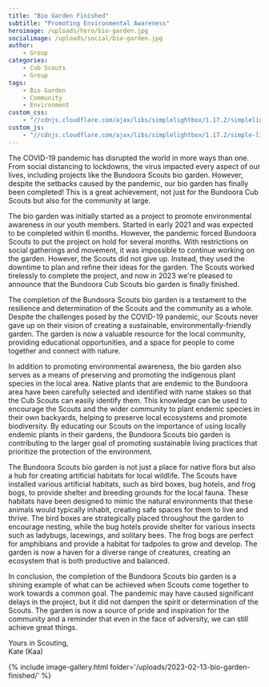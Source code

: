 ```yaml
---
title: "Bio Garden Finished"
subtitle: "Promoting Environmental Awareness"
heroimage: /uploads/hero/bio-garden.jpg
socialimage: /uploads/social/bio-garden.jpg
author:
    - Group
categories:
    - Cub Scouts
    - Group
tags:
    - Bio Garden
    - Community
    - Environment
custom_css:
    - "//cdnjs.cloudflare.com/ajax/libs/simplelightbox/1.17.2/simplelightbox.min.css"
custom_js:
    - "//cdnjs.cloudflare.com/ajax/libs/simplelightbox/1.17.2/simple-lightbox.min.js"
---
```


The COVID-19 pandemic has disrupted the world in more ways than one. From social distancing to lockdowns, the virus  impacted every aspect of our lives, including projects like the Bundoora Scouts bio garden. However, despite the setbacks caused by the pandemic, our bio garden has finally been completed! This is a great achievement, not just for the Bundoora Cub Scouts but also for the community at large.

The bio garden was initially started as a project to promote environmental awareness in our youth members. Started in early 2021 and was expected to be completed within 6 months. However, the pandemic forced Bundoora Scouts to put the project on hold for several months. With restrictions on social gatherings and movement, it was impossible to continue working on the garden. However, the Scouts did not give up. Instead, they used the downtime to plan and refine their ideas for the garden. The Scouts worked tirelessly to complete the project, and now in 2023 we're pleased to announce that the Bundoora Cub Scouts bio garden is finally finished.

The completion of the Bundoora Scouts bio garden is a testament to the resilience and determination of the Scouts and the community as a whole. Despite the challenges posed by the COVID-19 pandemic, our Scouts never gave up on their vision of creating a sustainable, environmentally-friendly garden. The garden is now a valuable resource for the local community, providing educational opportunities, and a space for people to come together and connect with nature.

In addition to promoting environmental awareness, the bio garden also serves as a means of preserving and promoting the indigenous plant species in the local area. Native plants that are endemic to the Bundoora area have been carefully selected and identified with name stakes so that the Cub Scouts can easily identify them. This knowledge can be used to encourage the Scouts and the wider community to plant endemic species in their own backyards, helping to preserve local ecosystems and promote biodiversity. By educating our Scouts on the importance of using locally endemic plants in their gardens, the Bundoora Scouts bio garden is contributing to the larger goal of promoting sustainable living practices that prioritize the protection of the environment.

The Bundoora Scouts bio garden is not just a place for native flora but also a hub for creating artificial habitats for local wildlife. The Scouts have installed various artificial habitats, such as bird boxes, bug hotels, and frog bogs, to provide shelter and breeding grounds for the local fauna. These habitats have been designed to mimic the natural environments that these animals would typically inhabit, creating safe spaces for them to live and thrive. The bird boxes are strategically placed throughout the garden to encourage nesting, while the bug hotels provide shelter for various insects such as ladybugs, lacewings, and solitary bees. The frog bogs are perfect for amphibians and provide a habitat for tadpoles to grow and develop. The garden is now a haven for a diverse range of creatures, creating an ecosystem that is both productive and balanced.

In conclusion, the completion of the Bundoora Scouts bio garden is a shining example of what can be achieved when Scouts come together to work towards a common goal. The pandemic may have caused significant delays in the project, but it did not dampen the spirit or determination of the Scouts. The garden is now a source of pride and inspiration for the community and a reminder that even in the face of adversity, we can still achieve great things.

Yours in Scouting,  
Kate (Kaa)

{% include image-gallery.html folder='/uploads/2023-02-13-bio-garden-finished/' %}
